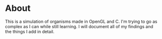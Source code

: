 # About

This is a simulation of organisms made in OpenGL and C. I'm trying to go as complex as I can while still learning. I will document all of my findings and the things I add in detail.

